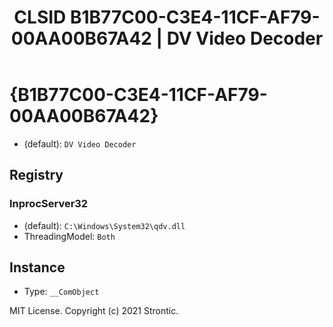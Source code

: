 ﻿---
title: "CLSID B1B77C00-C3E4-11CF-AF79-00AA00B67A42 | DV Video Decoder"
excerpt: What is COM-Object CLSID B1B77C00-C3E4-11CF-AF79-00AA00B67A42?
---

# {B1B77C00-C3E4-11CF-AF79-00AA00B67A42}

* (default): `DV Video Decoder`

## Registry


### InprocServer32

* (default): `C:\Windows\System32\qdv.dll`
* ThreadingModel: `Both`

## Instance

* Type: `__ComObject`

MIT License. Copyright (c) 2021 Strontic.


